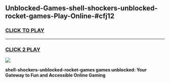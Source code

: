 
## Unblocked-Games-shell-shockers-unblocked-rocket-games-Play-Online-#cfj12
<h3>
<a href="https://premium.freeplayer.one?title=shell-shockers-unblocked-rocket-games&ref=24F">CLICK TO PLAY</a></h3>
<hr>

<h3>
<a href="https://premium.freeplayer.one?title=shell-shockers-unblocked-rocket-games&ref=24F">CLICK 2 PLAY</a>
  
</h3>

<a href="https://premium.freeplayer.one?title=shell-shockers-unblocked-rocket-games&ref=24F/"><img src="https://clearcache.store/games.png"></a>


**shell-shockers-unblocked-rocket-games games unblocked: Your Gateway to Fun and Accessible Online Gaming**

